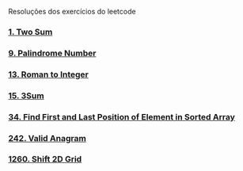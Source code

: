 Resoluções dos exercícios do leetcode

### [1. Two Sum](https://github.com/BotaUmCroppedEEstuda/leetcode/blob/master/src/main/java/twosum/1-two-sum.md)
### [9. Palindrome Number](https://github.com/BotaUmCroppedEEstuda/leetcode/blob/master/src/main/java/palindromenumber/9-palindrome-number.md)
### [13. Roman to Integer](https://github.com/BotaUmCroppedEEstuda/leetcode/blob/master/src/main/java/romantointeger/13-roman-to-integer.md)
### [15. 3Sum](https://github.com/BotaUmCroppedEEstuda/leetcode/blob/master/src/main/java/threesum/15-3-sum.md)
### [34. Find First and Last Position of Element in Sorted Array](https://github.com/BotaUmCroppedEEstuda/leetcode/blob/master/src/main/java/findfirstandlastpositionofelementinsortedarray/34-find-first-and-last-position-of-element-in-sorted-array.md)
### [242. Valid Anagram](https://github.com/BotaUmCroppedEEstuda/leetcode/blob/master/src/main/java/validanagram/242-valid-anagram.md)
### [1260. Shift 2D Grid](https://github.com/BotaUmCroppedEEstuda/leetcode/blob/master/src/main/java/shift2dgrid/1260-shift-2d-grid.md)
